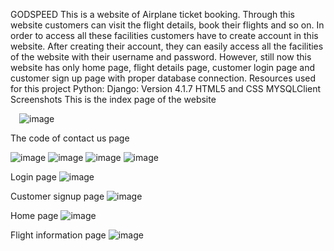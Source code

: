 GODSPEED
This is a website of Airplane ticket booking. Through this website customers can visit the flight details, book their flights and so on. In order to access all these facilities customers have to create account in this website. After creating their account, they can easily access all the facilities of the website with their username and password. However, still now this website has only home page, flight details page, customer login page and customer sign up page with proper database connection.
Resources used for this project
Python: 
Django: Version 4.1.7
HTML5 and CSS
MYSQLClient
Screenshots
This is the index page of the website
 
 ![image](https://user-images.githubusercontent.com/127962050/225331667-cfe17a9d-4002-4f73-ba3d-4d6c6f1f1c64.png)

The code of contact us page
 
 ![image](https://user-images.githubusercontent.com/127962050/225331816-c60f8b25-7492-4c3c-972b-138dace05783.png)
![image](https://user-images.githubusercontent.com/127962050/225331844-ed44d6a8-da50-46d9-bebb-2e8831cc6475.png)
![image](https://user-images.githubusercontent.com/127962050/225331892-f458141f-a3d0-4305-8050-6dd87ca54e72.png)
![image](https://user-images.githubusercontent.com/127962050/225331915-63879c0a-b4f4-49e2-8062-5f0380f0761a.png)
  
Login page
 ![image](https://user-images.githubusercontent.com/127962050/225331994-d57161a3-d419-4394-a334-68ca989fe663.png)

Customer signup page
 ![image](https://user-images.githubusercontent.com/127962050/225332057-3fb3d78d-6543-4953-9af4-07f2b7ece7d2.png)

Home page
 ![image](https://user-images.githubusercontent.com/127962050/225332102-49d34fde-2eaf-4199-9954-57b63fe181ad.png)

Flight information page
 ![image](https://user-images.githubusercontent.com/127962050/225332140-48b90511-847a-431b-a493-bdf6e3d25600.png)
